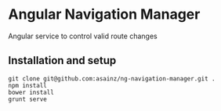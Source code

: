 # Angular Navigation Manager
Angular service to control valid route changes

## Installation and setup
`git clone git@github.com:asainz/ng-navigation-manager.git .`  
`npm install`  
`bower install`  
`grunt serve`  


